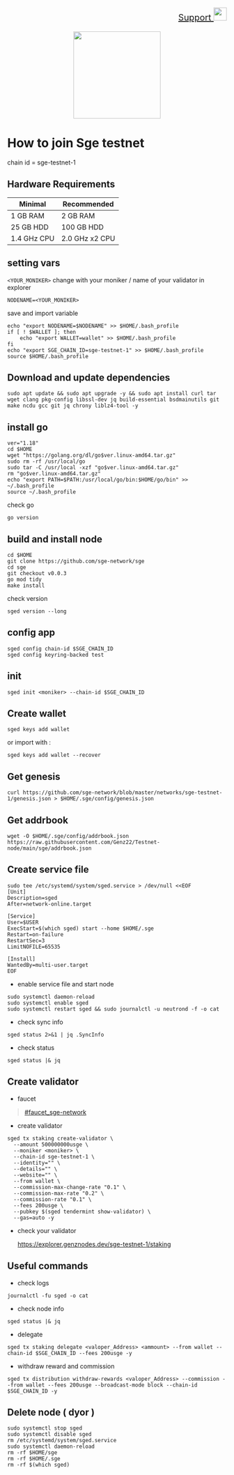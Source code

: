 <p style="font-size:20px" align="right">
<a href="https://t.me/GenzDrops" target="_blank"> Support <img src="https://user-images.githubusercontent.com/50621007/183283867-56b4d69f-bc6e-4939-b00a-72aa019d1aea.png" width="30"/></a>

<p align="center">
    <img height="200" widht="auto" src="https://user-images.githubusercontent.com/94878333/207117324-e429929d-3c97-4681-9d92-1496ab1450dd.jpg">
</p>

# How to join Sge testnet

chain id = sge-testnet-1

## Hardware Requirements

| Minimal | Recommended |
| --- | --- |
| 1 GB RAM | 2 GB RAM |
| 25 GB HDD | 100 GB HDD |
| 1.4 GHz CPU | 2.0 GHz x2 CPU |

## setting vars

`<YOUR_MONIKER>` change with your moniker / name of your validator in explorer

```
NODENAME=<YOUR_MONIKER>
```

save and import variable

```
echo "export NODENAME=$NODENAME" >> $HOME/.bash_profile
if [ ! $WALLET ]; then
	echo "export WALLET=wallet" >> $HOME/.bash_profile
fi
echo "export SGE_CHAIN_ID=sge-testnet-1" >> $HOME/.bash_profile
source $HOME/.bash_profile
```

## Download and update dependencies

```
sudo apt update && sudo apt upgrade -y && sudo apt install curl tar wget clang pkg-config libssl-dev jq build-essential bsdmainutils git make ncdu gcc git jq chrony liblz4-tool -y
```

## install go

```
ver="1.18"
cd $HOME
wget "https://golang.org/dl/go$ver.linux-amd64.tar.gz"
sudo rm -rf /usr/local/go
sudo tar -C /usr/local -xzf "go$ver.linux-amd64.tar.gz"
rm "go$ver.linux-amd64.tar.gz"
echo "export PATH=$PATH:/usr/local/go/bin:$HOME/go/bin" >> ~/.bash_profile
source ~/.bash_profile
```

check go 

```
go version
```

## build and install node

```
cd $HOME
git clone https://github.com/sge-network/sge
cd sge
git checkout v0.0.3
go mod tidy 
make install
```

check version

```
sged version --long
```

## config app

```
sged config chain-id $SGE_CHAIN_ID
sged config keyring-backed test
```

## init 

```
sged init <moniker> --chain-id $SGE_CHAIN_ID
```

## Create wallet

```
sged keys add wallet
```

or import with :

```
sged keys add wallet --recover
```

## Get genesis

```
curl https://github.com/sge-network/blob/master/networks/sge-testnet-1/genesis.json > $HOME/.sge/config/genesis.json
```

## Get addrbook

```
wget -O $HOME/.sge/config/addrbook.json https://raw.githubusercontent.com/Genz22/Testnet-node/main/sge/addrbook.json
```

## Create service file 

```
sudo tee /etc/systemd/system/sged.service > /dev/null <<EOF
[Unit]
Description=sged
After=network-online.target

[Service]
User=$USER
ExecStart=$(which sged) start --home $HOME/.sge
Restart=on-failure
RestartSec=3
LimitNOFILE=65535

[Install]
WantedBy=multi-user.target
EOF
```

- enable service file and start node

```
sudo systemctl daemon-reload
sudo systemctl enable sged
sudo systemctl restart sged && sudo journalctl -u neutrond -f -o cat
```

- check sync info

```
sged status 2>&1 | jq .SyncInfo
```

- check status 

```
sged status |& jq
```

## Create validator

- faucet 

>    [#faucet_sge-network](https://discord.gg/VRfR9XXfaZ)

- create validator

```
sged tx staking create-validator \
  --amount 500000000usge \
  --moniker <moniker> \
  --chain-id sge-testnet-1 \
  --identity="" \
  --details="" \
  --website="" \
  --from wallet \
  --commission-max-change-rate "0.1" \
  --commission-max-rate "0.2" \
  --commission-rate "0.1" \
  --fees 200usge \
  --pubkey $(sged tendermint show-validator) \
  --gas=auto -y
```

- check your validator 

    https://explorer.genznodes.dev/sge-testnet-1/staking

## Useful commands

- check logs 

```
journalctl -fu sged -o cat
```

- check node info

```
sged status |& jq
```

- delegate

```
sged tx staking delegate <valoper_Address> <ammount> --from wallet --chain-id $SGE_CHAIN_ID --fees 200usge -y
```

- withdraw reward and commission

```
sged tx distribution withdraw-rewards <valoper_Address> --commission --from wallet --fees 200usge --broadcast-mode block --chain-id $SGE_CHAIN_ID -y
```

## Delete node ( dyor )

```
sudo systemctl stop sged
sudo systemctl disable sged
rm /etc/systemd/system/sged.service
sudo systemctl daemon-reload
rm -rf $HOME/sge
rm -rf $HOME/.sge
rm -rf $(which sged)
```